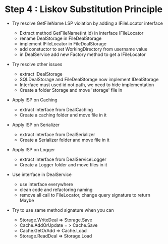 # Step 4 : Liskov Substitution Principle

- Try resolve GetFileName LSP violation by adding a IFileLocator interface
    - Extract method GetFileName(int id) in interface  IFileLocator
    - rename DealStorage in FileDealStorage
    - implement IFileLocator in FileDealStorage
    - add constuctor to set WorkingDirectory from username value
    - in DealService add new Factory method to get a IFileLocator

- Try resolve other issues
    - extract IDealStorage
    - SQLDealStorage and FileDealStorage now implement IDealStorage
    - Interface must used id not path, we need to hide implementation
    - Create a folder Storage and move 'storage' file in

- Apply ISP on Caching
    - extract interface from DealCaching
    - Create a caching folder and move file in it

- Apply ISP on Serializer
    - extract interface from DealSerializer
    - Create a Serializer folder and move file in it

- Apply ISP on Logger
    - extract interface from DealServiceLogger
    - Create a Logger folder and move files in it

- Use interface in DealService
    - use interface everywhere
    - clean code and refactoring naming
    - remove all call to FileLocator, change query signature to return Maybe

- Try to use same method signature when you can
    - Storage.WriteDeal => Storage.Save
    - Cache.AddOrUpdate = > Cache.Save
    - Cache.GetOrAdd => Cache.Load
    - Storage.ReadDeal => Storage.Load